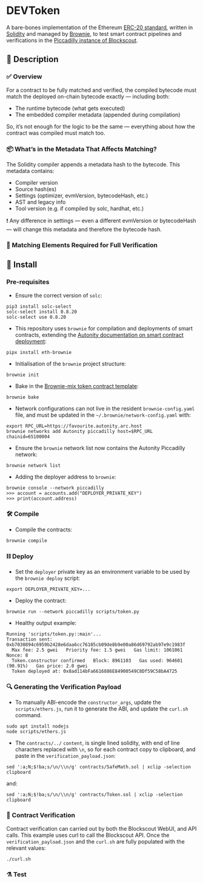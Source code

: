 # DEVToken
A bare-bones implementation of the Ethereum [ERC-20 standard](https://eips.ethereum.org/EIPS/eip-20), written in [Solidity](https://github.com/ethereum/solidity) and managed by [Brownie](https://eth-brownie.readthedocs.io/en/stable/index.html), to test smart contract pipelines and verifications in the [Piccadilly instance of Blockscout](https://piccadilly.autonity.org/).

## 🧠 Description

### ✅ Overview
For a contract to be fully matched and verified, the compiled bytecode must match the deployed on-chain bytecode exactly — including both:
- The runtime bytecode (what gets executed)
- The embedded compiler metadata (appended during compilation)

So, it’s not enough for the logic to be the same — everything about how the contract was compiled must match too.

### 📦 What’s in the Metadata That Affects Matching?
The Solidity compiler appends a metadata hash to the bytecode. This metadata contains:
- Compiler version
- Source hash(es)
- Settings (optimizer, evmVersion, bytecodeHash, etc.)
- AST and legacy info
- Tool version (e.g. if compiled by solc, hardhat, etc.)

❗ Any difference in settings — even a different evmVersion or bytecodeHash — will change this metadata and therefore the bytecode hash.

### 🧬 Matching Elements Required for Full Verification

## 🔧 Install
### Pre-requisites
- Ensure the correct version of `solc`:
```
pip3 install solc-select
solc-select install 0.8.20
solc-select use 0.8.20
```

- This repository uses `brownie` for compilation and deployments of smart contracts, extending the [Autonity documentation on smart contract deployment](https://docs.autonity.org/developer/deploy-brownie/):
```
pipx install eth-brownie
```

- Initialisation of the `brownie` project structure:
```
brownie init
```

- Bake in the [Brownie-mix token contract template](https://github.com/brownie-mix/token-mix):
```
brownie bake
```

- Network configurations can not live in the resident `brownie-config.yaml` file, and must be updated in the `~/.brownie/network-config.yaml` with:
```
export RPC_URL=https://favourite.autonity.arc.host
brownie networks add Autonity piccadilly host=$RPC_URL chainid=65100004
```

- Ensure the `brownie` network list now contains the Autonity Piccadilly network:
```
brownie network list
```

- Adding the deployer address to `brownie`:
```
brownie console --network piccadilly
>>> account = accounts.add("DEPLOYER_PRIVATE_KEY")
>>> print(account.address)
```

### 🛠️ Compile
- Compile the contracts:
```
brownie compile
```

### ⛓️ Deploy
- Set the `deployer` private key as an environment variable to be used by the `brownie deploy` script:
```
export DEPLOYER_PRIVATE_KEY=...
```

- Deploy the contract:
```
brownie run --network piccadilly scripts/token.py
```

- Healthy output example:
```
Running 'scripts/token.py::main'...
Transaction sent: 0xb7030894c6959b2428e6daa6cc76105cb09de8b9e00a86d69792ab97e9c1983f
  Max fee: 2.5 gwei   Priority fee: 1.5 gwei   Gas limit: 1061061   Nonce: 8
  Token.constructor confirmed   Block: 8961103   Gas used: 964601 (90.91%)   Gas price: 2.0 gwei
  Token deployed at: 0x8ad114bFa6616886E84900549C8Df59C58bA4725
```

### 🔍 Generating the Verification Payload
- To manually ABI-encode the `constructor_args`, update the `scripts/ethers.js`, run it to generate the ABI, and update the `curl.sh` command.
```
sudo apt install nodejs
node scripts/ethers.js
```

- The `contracts/../` `content`, is single lined solidity, with end of line characters replaced with `\n`, so for each contract copy to clipboard, and paste in the `verification_payload.json`:
```
sed ':a;N;$!ba;s/\n/\\n/g' contracts/SafeMath.sol | xclip -selection clipboard
```
and:
```
sed ':a;N;$!ba;s/\n/\\n/g' contracts/Token.sol | xclip -selection clipboard
```

### 🧾 Contract Verification
Contract verification can carried out by both the Blockscout WebUI, and API calls. This example uses curl to call the Blockscout API. Once the `verification_payload.json` and the `curl.sh` are fully populated with the relevant values:
```
./curl.sh
```

### ⚗️ Test
